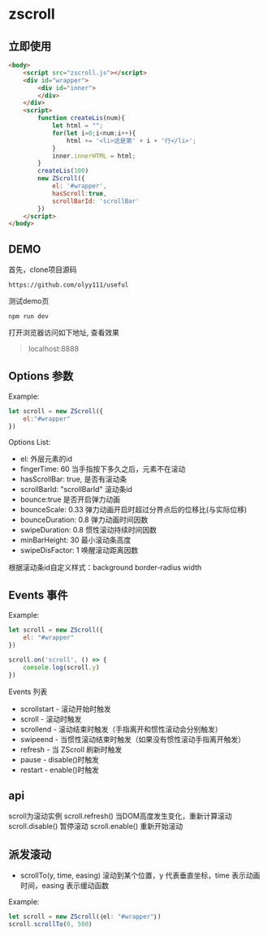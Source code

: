 ﻿# zscroll

## 立即使用

```HTML
<body>
    <script src="zscroll.js"></script>
    <div id="wrapper">
        <div id="inner">
        </div>
    </div>
    <script>
        function createLis(num){
			let html = "";
			for(let i=0;i<num;i++){
				html += '<li>这是第' + i + '行</li>';
			}
			inner.innerHTML = html;
		}
        createLis(100)
        new ZScroll({
            el: '#wrapper',
            hasScroll:true,
            scrollBarId: 'scrollBar'
        })
    </script>
</body>

```

## DEMO

首先，clone项目源码

```shell
https://github.com/olyy111/useful
```

测试demo页

```shell
npm run dev
```

打开浏览器访问如下地址, 查看效果

> localhost:8888

## Options 参数

Example:

```javascript
let scroll = new ZScroll({
    el:"#wrapper"
})
```

Options List:

- el: 外层元素的id
- fingerTime: 60 当手指按下多久之后，元素不在滚动
- hasScrollBar: true, 是否有滚动条
- scrollBarId: "scrollBarId" 滚动条id
- bounce:true  是否开启弹力动画
- bounceScale: 0.33 弹力动画开启时超过分界点后的位移比(与实际位移)
- bounceDuration: 0.8 弹力动画时间因数
- swipeDuration: 0.8 惯性滚动持续时间因数
- minBarHeight: 30 最小滚动条高度
- swipeDisFactor: 1 唤醒滚动距离因数

根据滚动条id自定义样式：background border-radius width

## Events 事件

Example:

```javascript
let scroll = new ZScroll({
    el: "#wrapper"
})

scroll.on('scroll', () => {
    console.log(scroll.y)
})
```

Events 列表

- scrollstart - 滚动开始时触发
- scroll - 滚动时触发
- scrollend - 滚动结束时触发（手指离开和惯性滚动会分别触发）
- swipeend - 当惯性滚动结束时触发（如果没有惯性滚动手指离开触发）
- refresh - 当 ZScroll 刷新时触发
- pause - disable()时触发
- restart - enable()时触发
## api
scroll为滚动实例
scroll.refresh() 当DOM高度发生变化，重新计算滚动
scroll.disable() 暂停滚动
scroll.enable() 重新开始滚动

## 派发滚动

- scrollTo(y, time, easing) 滚动到某个位置，y 代表垂直坐标，time 表示动画时间，easing 表示缓动函数

Example:

```javascript
let scroll = new ZScroll(｛el: "#wrapper"｝)
scroll.scrollTo(0, 500)
```




